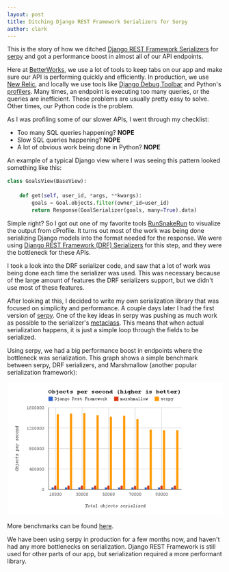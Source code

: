 ```yaml
---
layout: post
title: Ditching Django REST Framework Serializers for Serpy
author: clark
---
```


This is the story of how we ditched [Django REST Framework
Serializers](http://www.django-rest-framework.org/api-guide/serializers/) for
[serpy](https://github.com/clarkduvall/serpy) and got a performance boost in almost all of our API
endpoints.

Here at [BetterWorks](https://betterworks.com), we use a lot of tools to keep tabs on our app and
make sure our API is performing quickly and efficiently. In production, we use [New
Relic](http://newrelic.com), and locally we use tools like [Django Debug
Toolbar](https://django-debug-toolbar.readthedocs.org) and Python's
[profilers](https://docs.python.org/2/library/profile.html). Many times, an endpoint is executing
too many queries, or the queries are inefficient. These problems are usually pretty easy to solve.
Other times, our Python code is the problem.

As I was profiling some of our slower APIs, I went through my checklist:

  - Too many SQL queries happening? __NOPE__
  - Slow SQL queries happening? __NOPE__
  - A lot of obvious work being done in Python? __NOPE__

An example of a typical Django view where I was seeing this pattern looked something like this:

```py
class GoalsView(BaseView):

    def get(self, user_id, *args, **kwargs):
        goals = Goal.objects.filter(owner_id=user_id)
        return Response(GoalSerializer(goals, many=True).data)
```

Simple right? So I got out one of my favorite tools
[RunSnakeRun](http://www.vrplumber.com/programming/runsnakerun/) to visualize the output from
cProfile. It turns out most of the work was being done serializing Django models into the format
needed for the response. We were using [Django REST Framework (DRF)
Serializers](http://www.django-rest-framework.org/api-guide/serializers/) for this step, and they
were the bottleneck for these APIs.

I took a look into the DRF serializer code, and saw that a lot of work was being done each time the
serializer was used. This was necessary because of the large amount of features the DRF serializers
support, but we didn't use most of these features.

After looking at this, I decided to write my own serialization library that was focused on
simplicity and performance. A couple days later I had the first version of
[serpy](https://github.com/clarkduvall/serpy). One of the key ideas in serpy was pushing as much
work as possible to the serializer's
[metaclass](https://docs.python.org/2/reference/datamodel.html#customizing-class-creation). This
means that when actual serialization happens, it is just a simple loop through the fields to be
serialized.

Using serpy, we had a big performance boost in endpoints where the bottleneck was serialization.
This graph shows a simple benchmark between serpy, DRF serializers, and Marshmallow (another popular
serialization framework):

![serpy benchmark](/public/img/2015-09-04-ditching-django-rest-framework-serializers-for-serpy/benchmark.png)

More benchmarks can be found [here](http://serpy.readthedocs.org/en/latest/performance.html).

We have been using serpy in production for a few months now, and haven't had any more bottlenecks on
serialization. Django REST Framework is still used for other parts of our app, but serialization
required a more performant library.
